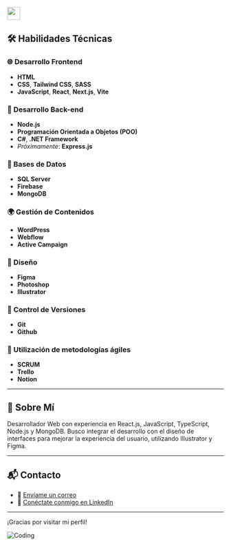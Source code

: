  <img src="https://cdn.icon-icons.com/icons2/1694/PNG/512/arargentinaflag_111670.png" width="30px">

## 🛠️ Habilidades Técnicas

### 🌐 Desarrollo Frontend
- **HTML**
- **CSS**, **Tailwind CSS**, **SASS**
- **JavaScript**, **React**, **Next.js**, **Vite**

### 🔨 Desarrollo Back-end
- **Node.js**
- **Programación Orientada a Objetos (POO)**
- **C#**, **.NET Framework**
- *Próximamente*: **Express.js**

### 💾 Bases de Datos
- **SQL Server**
- **Firebase**
- **MongoDB**

### 🌍 Gestión de Contenidos
- **WordPress**
- **Webflow**
- **Active Campaign**

### 🎨 Diseño
- **Figma**
- **Photoshop**
- **Illustrator**

### 🔄 Control de Versiones
- **Git**
- **Github**

### 🚀 Utilización de metodologías ágiles
- **SCRUM**
- **Trello**
- **Notion**

---

## 📌 Sobre Mí

Desarrollador Web con experiencia en React.js, JavaScript, TypeScript, Node.js y MongoDB. Busco integrar el desarrollo con el diseño de interfaces para mejorar la experiencia del usuario, utilizando Illustrator y Figma.

---

## 📬 Contacto

- 📧 [Envíame un correo](mailto:gastonibanezcv@gmail.com)
- 🔗 [Conéctate conmigo en LinkedIn](https://www.linkedin.com/in/gastonibanezdev/)

---

¡Gracias por visitar mi perfil!

![Coding](https://i.giphy.com/xx0JzzsBXzcMK542tx.webp)
